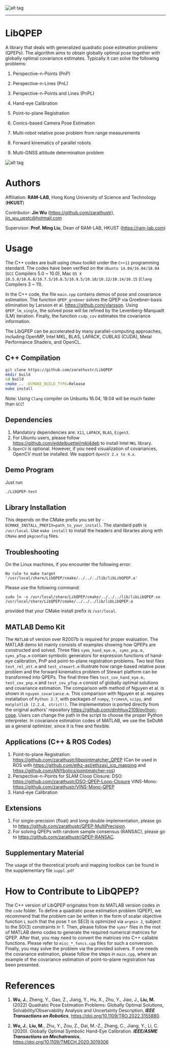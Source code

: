 ![alt tag](perspective_diagram2.png)


---



# LibQPEP
A library that deals with generalized quadratic pose estimation problems (QPEPs). The algorithm aims to obtain globally optimal pose together with globally optimal covariance estimates. Typically it can solve the following problems:

1. Perspective-n-Points (PnP)

2. Perspective-n-Lines (PnL)

3. Perspective-n-Points and Lines (PnPL)

4. Hand-eye Calibration

5. Point-to-plane Registration

6. Conics-based Camera Pose Estimation

7. Multi-robot relative pose problem from range measurements

8. Forward kinematics of parallel robots

9. Multi-GNSS attitude determination problem

![alt tag](chart.png)

# Authors
Affiliation: **RAM-LAB**, Hong Kong University of Science and Technology (**HKUST**)

Contributor: **Jin Wu** (https://github.com/zarathustr), jin_wu_uestc@hotmail.com

Supervisor: **Prof. Ming Liu**, Dean of RAM-LAB, HKUST (https://ram-lab.com)


# Usage
The C++ codes are built using ```CMake``` toolkit under the ```C++11``` programming standard. The codes have been verified on the ```Ubuntu 14.04/16.04/18.04``` (```GCC``` Compilers 5.0 ~ 10.0), Mac ```OS X 10.5.8/10.6.8/10.7.5/10.8.5/10.9.5/10.10/10.12/10.14/10.15``` (```Clang``` Compilers 3 ~ 11).

In the C++ code, the file ```main.cpp``` contains demos of pose and covariance estimation. The function ```QPEP_grobner``` solves the QPEP via Groebner-basis elimination by Larsson et al. https://github.com/vlarsson. Using ```QPEP_lm_single```, the solved pose will be refined by the Levenberg-Marquadt (LM) iteration. Finally, the function ```csdp_cov``` estimates the covariance information.

The LibQPEP can be accelerated by many parallel-computing approaches, including OpenMP, Intel MKL, BLAS, LAPACK, CUBLAS (CUDA), Metal Performance Shaders, and OpenCL. 

## C++ Compilation
```bash
git clone https://github.com/zarathustr/LibQPEP
mkdir build
cd build
cmake .. -DCMAKE_BUILD_TYPE=Release
make install
```
Note: Using ```Clang``` compiler on Unbuntu 16.04, 18.04 will be much faster than ```GCC```!

## Dependencies
1. Mandatory dependencies are: ```X11```, ```LAPACK```, ```BLAS```, ```Eigen3```.
2. For Ubuntu users, please follow https://github.com/eddelbuettel/mkl4deb to install Intel ```MKL``` library. 
3. ```OpenCV``` is optional. However, if you need visualization of covariances, OpenCV must be installed. We support ```OpenCV 2.x to 4.x```.

## Demo Program
Just run
```bash
./LibQPEP-test
```

## Library Installation
This depends on the CMake prefix you set by ```-DCMAKE_INSTALL_PREFIX=path_to_your_install```. The standard path is ```/usr/local```. Use ```make install``` to install the headers and libraries along with ```CMake``` and ```pkgconfig``` files.

## Troubleshooting
On the Linux machines, if you encounter the following error:
```
No rule to make target '/usr/local/share/LibQPEP/cmake/../../../lib/libLibQPEP.a'
```
Please use the following command:
```
sudo ln -s /usr/local/share/LibQPEP/cmake/../../../lib/libLibQPEP.so /usr/local/share/LibQPEP/cmake/../../../lib/libLibQPEP.a
```
provided that your CMake install prefix is ```/usr/local```.

## MATLAB Demo Kit
The ```MATLAB``` of version over R2007b is required for proper evaluation. The MATLAB demo kit mainly consists of examples showing how QPEPs are constructed and solved. Three files ```syms_hand_eye.m, syms_pnp.m, syms_pTop.m``` contain symbolic generators for expression functions of hand-eye calibration, PnP and point-to-plane registration problems. Two test files ```test_rel_att.m``` and ```test_stewart.m``` illustrate how range-based relative pose problem and the forward kinematics problem of Stewart platform can be transformed into QPEPs. The final three files ```test_cov_hand_eye.m, test_cov_pnp.m``` and ```test_cov_pTop.m``` consist of globally optimal solutions and covariance estimation. The comparison with method of Nguyen et al. is shown in ```nguyen_covariance.m```. This comparison with Nguyen et al. requires installation of ```Python 2.7```, with packages of ```numpy```, ```trimesh```, ```scipy```, and ```matplotlib (2.2.4, strict!)```. The implementation is ported directly from the original authors' repository https://github.com/dinhhuy2109/python-cope. Users can change the path in the script to choose the proper Python interpreter. In covariance estimation codes of MATLAB, we use the SeDuMi as a general optimizer, since it is free and flexible. 

## Applications (C++ & ROS Codes)
1. Point-to-plane Registration: https://github.com/zarathustr/libpointmatcher_QPEP (Can be used in ROS with https://github.com/ethz-asl/ethzasl_icp_mapping and https://github.com/ANYbotics/pointmatcher-ros)
2. Perspective-n-Points for SLAM Cloop Closure: 
DSO: https://github.com/zarathustr/DSO-QPEP-Loop-Closure
VINS-Mono: https://github.com/zarathustr/VINS-Mono-QPEP
3. Hand-eye Calibration

## Extensions
1. For single-precision (float) and long-double implementation, please go to https://github.com/zarathustr/QPEP-MultiPrecision.
2. For solving QPEPs with random sample consensus (RANSAC), please go to https://github.com/zarathustr/QPEP-RANSAC.

## Supplementary Material
The usage of the theoretical proofs and mapping toolbox can be found in the supplementary file ```suppl.pdf```

# How to Contribute to LibQPEP?
The C++ version of LibQPEP originates from its MATLAB version codes in the ```code``` folder. To define a quadratic pose estimation problem (QPEP), we recommend that the problem can be written in the form of scalar objective function ```L``` such that the pose ```T``` on SE(3) is optimized via ```argmin J```, subject to the SO(3) constraints in ```T```. Then, please follow the ```syms*``` files in the root of MATLAB demo codes to generate the required numerical matrices for QPEP. After that, you may need to convert the matrices into C++ callable functions. Please refer to ```misc_*_funcs.cpp``` files for such a conversion. Finally, you may solve the problem via the provided solvers. If one needs the covariance estimation, please follow the steps in ```main.cpp```, where an example of the covariance estimation of point-to-plane registration has been presented. 

# References
1. **Wu, J.**, Zheng, Y., Gao, Z., Jiang, Y., Hu, X., Zhu, Y., Jiao, J., **Liu, M.** (2022)
           Quadratic Pose Estimation Problems: Globally Optimal Solutions, 
           Solvability/Observability Analysis and Uncertainty Description, ***IEEE Transactions on Robotics***, https://doi.org/10.1109/TRO.2022.3155880.

2. **Wu, J.**, **Liu, M.**, Zhu, Y., Zou, Z., Dai, M.-Z., Zhang, C., Jiang, Y., Li, C. (2020). Globally Optimal Symbolic Hand-Eye Calibration. ***IEEE/ASME Transactions on Mechatronics***, https://doi.org/10.1109/TMECH.2020.3019306

